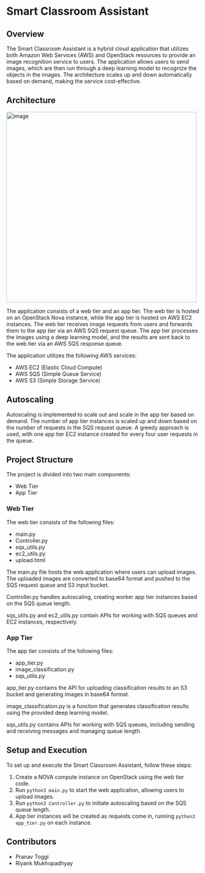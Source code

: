 # Smart Classroom Assistant

## Overview

The Smart Classroom Assistant is a hybrid cloud application that utilizes both Amazon Web Services (AWS) and OpenStack resources to provide an image recognition service to users. The application allows users to send images, which are then run through a deep learning model to recognize the objects in the images. The architecture scales up and down automatically based on demand, making the service cost-effective.

## Architecture

<img width="497" alt="image" src="https://user-images.githubusercontent.com/22538269/235811565-61725795-e11a-4c02-8ade-a8605b9e6c8c.png">

The application consists of a web tier and an app tier. The web tier is hosted on an OpenStack Nova instance, while the app tier is hosted on AWS EC2 instances. The web tier receives image requests from users and forwards them to the app tier via an AWS SQS request queue. The app tier processes the images using a deep learning model, and the results are sent back to the web tier via an AWS SQS response queue.

The application utilizes the following AWS services:

- AWS EC2 (Elastic Cloud Compute)
- AWS SQS (Simple Queue Service)
- AWS S3 (Simple Storage Service)

## Autoscaling

Autoscaling is implemented to scale out and scale in the app tier based on demand. The number of app tier instances is scaled up and down based on the number of requests in the SQS request queue. A greedy approach is used, with one app tier EC2 instance created for every four user requests in the queue.

## Project Structure

The project is divided into two main components:

- Web Tier
- App Tier

### Web Tier

The web tier consists of the following files:

- main.py
- Controller.py
- sqs_utils.py
- ec2_utils.py
- upload.html

The main.py file hosts the web application where users can upload images. The uploaded images are converted to base64 format and pushed to the SQS request queue and S3 input bucket.

Controller.py handles autoscaling, creating worker app tier instances based on the SQS queue length.

sqs_utils.py and ec2_utils.py contain APIs for working with SQS queues and EC2 instances, respectively.

### App Tier

The app tier consists of the following files:

- app_tier.py
- image_classification.py
- sqs_utils.py

app_tier.py contains the API for uploading classification results to an S3 bucket and generating images in base64 format.

image_classification.py is a function that generates classification results using the provided deep learning model.

sqs_utils.py contains APIs for working with SQS queues, including sending and receiving messages and managing queue length.

## Setup and Execution

To set up and execute the Smart Classroom Assistant, follow these steps:

1. Create a NOVA compute instance on OpenStack using the web tier code.
2. Run `python3 main.py` to start the web application, allowing users to upload images.
3. Run `python3 Controller.py` to initiate autoscaling based on the SQS queue length.
4. App tier instances will be created as requests come in, running `python3 app_tier.py` on each instance.

## Contributors

- Pranav Toggi
- Riyank Mukhopadhyay
